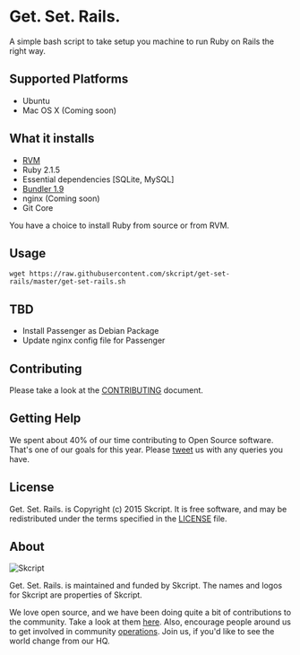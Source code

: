 # Get. Set. Rails.

A simple bash script to take setup you machine to run Ruby on Rails the right way.

## Supported Platforms

- Ubuntu
- Mac OS X (Coming soon)

## What it installs

- [RVM](https://rvm.io/rvm/install)
- Ruby 2.1.5
- Essential dependencies [SQLite, MySQL]
- [Bundler 1.9](http://bundler.io)
- nginx (Coming soon)
- Git Core

You have a choice to install Ruby from source or from RVM.

## Usage

`wget https://raw.githubusercontent.com/skcript/get-set-rails/master/get-set-rails.sh`

## TBD

- Install Passenger as Debian Package
- Update nginx config file for Passenger

Contributing
------------

Please take a look at the [CONTRIBUTING] document.

[CONTRIBUTING]: CONTRIBUTING.md

Getting Help
------------

We spent about 40% of our time contributing to Open Source software. That's one of our goals for this year. Please [tweet](https://twitter.com/skcriptd) us with any queries you have. 

License
-------

Get. Set. Rails. is Copyright (c) 2015 Skcript. It is free software, and may be
redistributed under the terms specified in the [LICENSE] file.

[LICENSE]: /LICENSE


About
-----

![Skcript](http://www.skcript.com/static/skcript_black.png)

Get. Set. Rails. is maintained and funded by Skcript. The names and logos for
Skcript are properties of Skcript.

We love open source, and we have been doing quite a bit of contributions to the community. Take a look at them [here][skcriptoss]. Also, encourage people around us to get involved in community [operations][community]. Join us, if you'd like to see the world change from our HQ.

[skcriptoss]: http://skcript.github.io/
[community]: http://www.skcript.com/community?utm_source=github
[hiring]: http://www.skcript.com/careers?utm_source=github